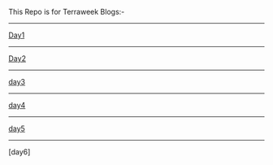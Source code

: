 This Repo is for Terraweek Blogs:-

----
[Day1](https://medium.com/@sushantkapare1717/day-1-introduction-to-terraform-and-terraform-basics-db6ce45fef16)

----
[Day2](https://medium.com/@sushantkapare1717/day-2-terraform-configuration-language-hcl-18b3b37a993f)

----
[day3](https://medium.com/@sushantkapare1717/day-3-terraweek-managing-resources-6a5558ff09fc)

----
[day4](https://medium.com/@sushantkapare1717/day-4-terraform-state-management-c6b3e0e4a448)

---
[day5](https://medium.com/@sushantkapare1717/day-5-terraweek-terraform-modules-e802f4c8e2a3)

---
[day6]
